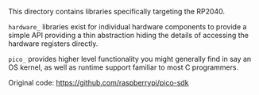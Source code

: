 This directory contains libraries specifically targeting the RP2040. 

`hardware_` libraries exist for individual hardware components to provide a simple API
providing a thin abstraction hiding the details of accessing the hardware registers directly.

`pico_` provides higher level functionality you might generally find in say an OS kernel, as well
as runtime support familiar to most C programmers.

Original code: https://github.com/raspberrypi/pico-sdk